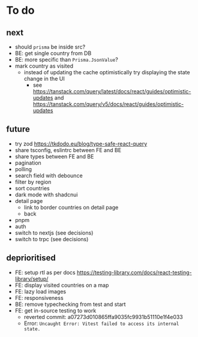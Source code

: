 # To do

## next

- should `prisma` be inside src?
- BE: get single country from DB
- BE: more specific than `Prisma.JsonValue`?
- mark country as visited
  - instead of updating the cache optimistically try displaying the state change in the UI
    - see https://tanstack.com/query/latest/docs/react/guides/optimistic-updates and https://tanstack.com/query/v5/docs/react/guides/optimistic-updates

## future

- try zod https://tkdodo.eu/blog/type-safe-react-query
- share tsconfig, eslintrc between FE and BE
- share types between FE and BE
- pagination
- polling
- search field with debounce
- filter by region
- sort countries
- dark mode with shadcnui
- detail page
  - link to border countries on detail page
  - back
- pnpm
- auth
- switch to nextjs (see decisions)
- switch to trpc (see decisions)

## deprioritised

- FE: setup rtl as per docs https://testing-library.com/docs/react-testing-library/setup/
- FE: display visited countries on a map
- FE: lazy load images
- FE: responsiveness
- BE: remove typechecking from test and start
- FE: get in-source testing to work
  - reverted commit: a07273d010865ffa9035fc9931b51110e1f4e033
  - Error: `Uncaught Error: Vitest failed to access its internal state.`

